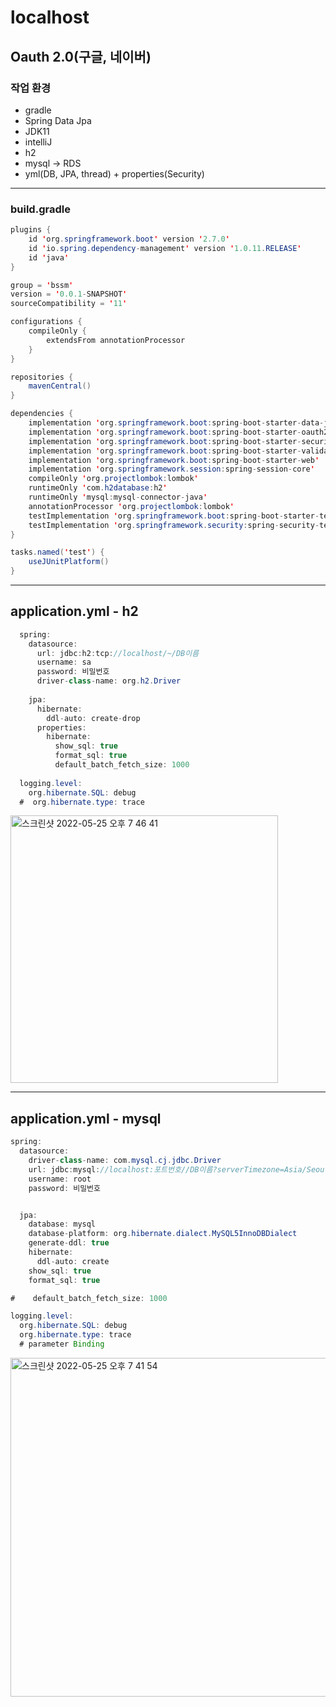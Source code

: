 # localhost
## Oauth 2.0(구글, 네이버)

### 작업 환경
- gradle
- Spring Data Jpa
- JDK11
- intelliJ
- h2
- mysql -> RDS
- yml(DB, JPA, thread) + properties(Security)
***

### build.gradle

```java
plugins {
	id 'org.springframework.boot' version '2.7.0'
	id 'io.spring.dependency-management' version '1.0.11.RELEASE'
	id 'java'
}

group = 'bssm'
version = '0.0.1-SNAPSHOT'
sourceCompatibility = '11'

configurations {
	compileOnly {
		extendsFrom annotationProcessor
	}
}

repositories {
	mavenCentral()
}

dependencies {
	implementation 'org.springframework.boot:spring-boot-starter-data-jpa'
	implementation 'org.springframework.boot:spring-boot-starter-oauth2-client'
	implementation 'org.springframework.boot:spring-boot-starter-security'
	implementation 'org.springframework.boot:spring-boot-starter-validation'
	implementation 'org.springframework.boot:spring-boot-starter-web'
	implementation 'org.springframework.session:spring-session-core'
	compileOnly 'org.projectlombok:lombok'
	runtimeOnly 'com.h2database:h2'
	runtimeOnly 'mysql:mysql-connector-java'
	annotationProcessor 'org.projectlombok:lombok'
	testImplementation 'org.springframework.boot:spring-boot-starter-test'
	testImplementation 'org.springframework.security:spring-security-test'
}

tasks.named('test') {
	useJUnitPlatform()
}
```

***

## application.yml - h2
```java
  spring:
    datasource:
      url: jdbc:h2:tcp://localhost/~/DB이름
      username: sa
      password: 비밀번호
      driver-class-name: org.h2.Driver
    
    jpa:
      hibernate:
        ddl-auto: create-drop
      properties:
        hibernate:
          show_sql: true
          format_sql: true
          default_batch_fetch_size: 1000
  
  logging.level:
    org.hibernate.SQL: debug
  #  org.hibernate.type: trace
  ```
  <img width="428" alt="스크린샷 2022-05-25 오후 7 46 41" src="https://user-images.githubusercontent.com/94087228/170245190-3aabeaa3-de7d-4195-9c0f-540ff474f9d6.png">
  
***

## application.yml - mysql
```java
spring:
  datasource:
    driver-class-name: com.mysql.cj.jdbc.Driver
    url: jdbc:mysql://localhost:포트번호//DB이름?serverTimezone=Asia/Seoul&characterEncoding=UTF-8
    username: root
    password: 비밀번호


  jpa:
    database: mysql
    database-platform: org.hibernate.dialect.MySQL5InnoDBDialect
    generate-ddl: true
    hibernate:
      ddl-auto: create
    show_sql: true
    format_sql: true

#    default_batch_fetch_size: 1000

logging.level:
  org.hibernate.SQL: debug
  org.hibernate.type: trace
  # parameter Binding
```
<img width="542" alt="스크린샷 2022-05-25 오후 7 41 54" src="https://user-images.githubusercontent.com/94087228/170244276-d81f91ad-09a9-47c8-baba-df8d74520d41.png">


